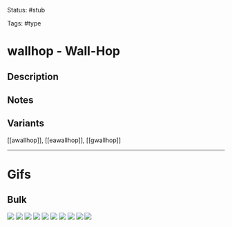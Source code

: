Status: #stub 

Tags: #type

# wallhop - Wall-Hop
## Description


## Notes


## Variants
[[awallhop]], [[eawallhop]], [[gwallhop]]

___
# Gifs
## Bulk
<img src=https://raw.githubusercontent.com/LauraHannah44/Rain-World-Movement/main/Files/wallhop_0.gif>

<img src=https://raw.githubusercontent.com/LauraHannah44/Rain-World-Movement/main/Files/wallhop_1.gif>

<img src=https://raw.githubusercontent.com/LauraHannah44/Rain-World-Movement/main/Files/wallhop_2.gif>

<img src=https://raw.githubusercontent.com/LauraHannah44/Rain-World-Movement/main/Files/wallhop_3.gif>

<img src=https://raw.githubusercontent.com/LauraHannah44/Rain-World-Movement/main/Files/wallhop_4.gif>

<img src=https://raw.githubusercontent.com/LauraHannah44/Rain-World-Movement/main/Files/wallhop_5.gif>

<img src=https://raw.githubusercontent.com/LauraHannah44/Rain-World-Movement/main/Files/wallhop_6.gif>

<img src=https://raw.githubusercontent.com/LauraHannah44/Rain-World-Movement/main/Files/wallhop_7.gif>

<img src=https://raw.githubusercontent.com/LauraHannah44/Rain-World-Movement/main/Files/wallhop_8.gif>

<img src=https://raw.githubusercontent.com/LauraHannah44/Rain-World-Movement/main/Files/wallhop_9.gif>
